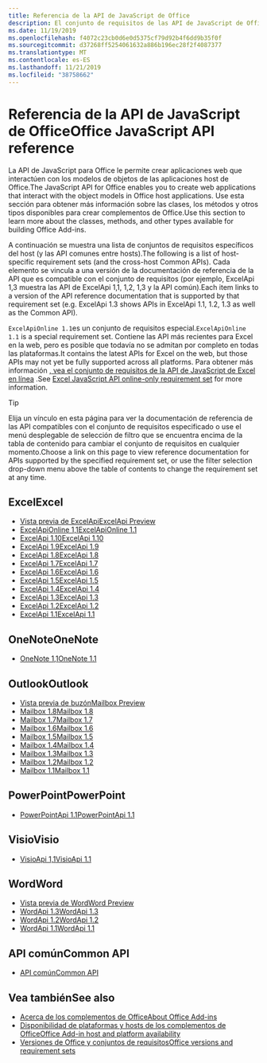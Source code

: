 ```yaml
---
title: Referencia de la API de JavaScript de Office
description: El conjunto de requisitos de las API de JavaScript de Office por host
ms.date: 11/19/2019
ms.openlocfilehash: f4072c23cb0d6e0d5375cf79d92b4f6dd9b35f0f
ms.sourcegitcommit: d37268ff5254061632a886b196ec28f2f4087377
ms.translationtype: MT
ms.contentlocale: es-ES
ms.lasthandoff: 11/21/2019
ms.locfileid: "38758662"
---
```

# <a name="office-javascript-api-reference"></a><span data-ttu-id="3016a-103">Referencia de la API de JavaScript de Office</span><span class="sxs-lookup"><span data-stu-id="3016a-103">Office JavaScript API reference</span></span>

<span data-ttu-id="3016a-104">La API de JavaScript para Office le permite crear aplicaciones web que interactúen con los modelos de objetos de las aplicaciones host de Office.</span><span class="sxs-lookup"><span data-stu-id="3016a-104">The JavaScript API for Office enables you to create web applications that interact with the object models in Office host applications.</span></span> <span data-ttu-id="3016a-105">Use esta sección para obtener más información sobre las clases, los métodos y otros tipos disponibles para crear complementos de Office.</span><span class="sxs-lookup"><span data-stu-id="3016a-105">Use this section to learn more about the classes, methods, and other types available for building Office Add-ins.</span></span>

<span data-ttu-id="3016a-106">A continuación se muestra una lista de conjuntos de requisitos específicos del host (y las API comunes entre hosts).</span><span class="sxs-lookup"><span data-stu-id="3016a-106">The following is a list of host-specific requirement sets (and the cross-host Common APIs).</span></span> <span data-ttu-id="3016a-107">Cada elemento se vincula a una versión de la documentación de referencia de la API que es compatible con el conjunto de requisitos (por ejemplo, ExcelApi 1,3 muestra las API de ExcelApi 1,1, 1,2, 1,3 y la API común).</span><span class="sxs-lookup"><span data-stu-id="3016a-107">Each item links to a version of the API reference documentation that is supported by that requirement set (e.g. ExcelApi 1.3 shows APIs in ExcelApi 1.1, 1.2, 1.3 as well as the Common API).</span></span>

<span data-ttu-id="3016a-108">`ExcelApiOnline 1.1`es un conjunto de requisitos especial.</span><span class="sxs-lookup"><span data-stu-id="3016a-108">`ExcelApiOnline 1.1` is a special requirement set.</span></span> <span data-ttu-id="3016a-109">Contiene las API más recientes para Excel en la web, pero es posible que todavía no se admitan por completo en todas las plataformas.</span><span class="sxs-lookup"><span data-stu-id="3016a-109">It contains the latest APIs for Excel on the web, but those APIs may not yet be fully supported across all platforms.</span></span> <span data-ttu-id="3016a-110">Para obtener más información [, vea el conjunto de requisitos de la API de JavaScript de Excel en línea](/office/dev/add-ins/reference/requirement-sets/excel-api-online-requirement-set) .</span><span class="sxs-lookup"><span data-stu-id="3016a-110">See [Excel JavaScript API online-only requirement set](/office/dev/add-ins/reference/requirement-sets/excel-api-online-requirement-set) for more information.</span></span>

> [!TIP]
> <span data-ttu-id="3016a-111">Elija un vínculo en esta página para ver la documentación de referencia de las API compatibles con el conjunto de requisitos especificado o use el menú desplegable de selección de filtro que se encuentra encima de la tabla de contenido para cambiar el conjunto de requisitos en cualquier momento.</span><span class="sxs-lookup"><span data-stu-id="3016a-111">Choose a link on this page to view reference documentation for APIs supported by the specified requirement set, or use the filter selection drop-down menu above the table of contents to change the requirement set at any time.</span></span>

## <a name="excel"></a><span data-ttu-id="3016a-112">Excel</span><span class="sxs-lookup"><span data-stu-id="3016a-112">Excel</span></span>

- [<span data-ttu-id="3016a-113">Vista previa de ExcelApi</span><span class="sxs-lookup"><span data-stu-id="3016a-113">ExcelApi Preview</span></span>](/javascript/api/excel?view=excel-js-preview)
- [<span data-ttu-id="3016a-114">ExcelApiOnline 1,1</span><span class="sxs-lookup"><span data-stu-id="3016a-114">ExcelApiOnline 1.1</span></span>](/javascript/api/excel?view=excel-js-online)
- [<span data-ttu-id="3016a-115">ExcelApi 1.10</span><span class="sxs-lookup"><span data-stu-id="3016a-115">ExcelApi 1.10</span></span>](/javascript/api/excel?view=excel-js-1.10)
- [<span data-ttu-id="3016a-116">ExcelApi 1.9</span><span class="sxs-lookup"><span data-stu-id="3016a-116">ExcelApi 1.9</span></span>](/javascript/api/excel?view=excel-js-1.9)
- [<span data-ttu-id="3016a-117">ExcelApi 1.8</span><span class="sxs-lookup"><span data-stu-id="3016a-117">ExcelApi 1.8</span></span>](/javascript/api/excel?view=excel-js-1.8)
- [<span data-ttu-id="3016a-118">ExcelApi 1.7</span><span class="sxs-lookup"><span data-stu-id="3016a-118">ExcelApi 1.7</span></span>](/javascript/api/excel?view=excel-js-1.7)
- [<span data-ttu-id="3016a-119">ExcelApi 1.6</span><span class="sxs-lookup"><span data-stu-id="3016a-119">ExcelApi 1.6</span></span>](/javascript/api/excel?view=excel-js-1.6)
- [<span data-ttu-id="3016a-120">ExcelApi 1.5</span><span class="sxs-lookup"><span data-stu-id="3016a-120">ExcelApi 1.5</span></span>](/javascript/api/excel?view=excel-js-1.5)
- [<span data-ttu-id="3016a-121">ExcelApi 1.4</span><span class="sxs-lookup"><span data-stu-id="3016a-121">ExcelApi 1.4</span></span>](/javascript/api/excel?view=excel-js-1.4)
- [<span data-ttu-id="3016a-122">ExcelApi 1.3</span><span class="sxs-lookup"><span data-stu-id="3016a-122">ExcelApi 1.3</span></span>](/javascript/api/excel?view=excel-js-1.3)
- [<span data-ttu-id="3016a-123">ExcelApi 1.2</span><span class="sxs-lookup"><span data-stu-id="3016a-123">ExcelApi 1.2</span></span>](/javascript/api/excel?view=excel-js-1.2)
- [<span data-ttu-id="3016a-124">ExcelApi 1.1</span><span class="sxs-lookup"><span data-stu-id="3016a-124">ExcelApi 1.1</span></span>](/javascript/api/excel?view=excel-js-1.1)

## <a name="onenote"></a><span data-ttu-id="3016a-125">OneNote</span><span class="sxs-lookup"><span data-stu-id="3016a-125">OneNote</span></span>

- [<span data-ttu-id="3016a-126">OneNote 1,1</span><span class="sxs-lookup"><span data-stu-id="3016a-126">OneNote 1.1</span></span>](/javascript/api/onenote?view=onenote-js-1.1)

## <a name="outlook"></a><span data-ttu-id="3016a-127">Outlook</span><span class="sxs-lookup"><span data-stu-id="3016a-127">Outlook</span></span>

- [<span data-ttu-id="3016a-128">Vista previa de buzón</span><span class="sxs-lookup"><span data-stu-id="3016a-128">Mailbox Preview</span></span>](/javascript/api/outlook?view=outlook-js-preview)
- [<span data-ttu-id="3016a-129">Mailbox 1.8</span><span class="sxs-lookup"><span data-stu-id="3016a-129">Mailbox 1.8</span></span>](/javascript/api/outlook?view=outlook-js-1.8)
- [<span data-ttu-id="3016a-130">Mailbox 1.7</span><span class="sxs-lookup"><span data-stu-id="3016a-130">Mailbox 1.7</span></span>](/javascript/api/outlook?view=outlook-js-1.7)
- [<span data-ttu-id="3016a-131">Mailbox 1.6</span><span class="sxs-lookup"><span data-stu-id="3016a-131">Mailbox 1.6</span></span>](/javascript/api/outlook?view=outlook-js-1.6)
- [<span data-ttu-id="3016a-132">Mailbox 1.5</span><span class="sxs-lookup"><span data-stu-id="3016a-132">Mailbox 1.5</span></span>](/javascript/api/outlook?view=outlook-js-1.5)
- [<span data-ttu-id="3016a-133">Mailbox 1.4</span><span class="sxs-lookup"><span data-stu-id="3016a-133">Mailbox 1.4</span></span>](/javascript/api/outlook?view=outlook-js-1.4)
- [<span data-ttu-id="3016a-134">Mailbox 1.3</span><span class="sxs-lookup"><span data-stu-id="3016a-134">Mailbox 1.3</span></span>](/javascript/api/outlook?view=outlook-js-1.3)
- [<span data-ttu-id="3016a-135">Mailbox 1.2</span><span class="sxs-lookup"><span data-stu-id="3016a-135">Mailbox 1.2</span></span>](/javascript/api/outlook?view=outlook-js-1.2)
- [<span data-ttu-id="3016a-136">Mailbox 1.1</span><span class="sxs-lookup"><span data-stu-id="3016a-136">Mailbox 1.1</span></span>](/javascript/api/outlook?view=outlook-js-1.1)

## <a name="powerpoint"></a><span data-ttu-id="3016a-137">PowerPoint</span><span class="sxs-lookup"><span data-stu-id="3016a-137">PowerPoint</span></span>

- [<span data-ttu-id="3016a-138">PowerPointApi 1.1</span><span class="sxs-lookup"><span data-stu-id="3016a-138">PowerPointApi 1.1</span></span>](/javascript/api/powerpoint?view=powerpoint-js-1.1)

## <a name="visio"></a><span data-ttu-id="3016a-139">Visio</span><span class="sxs-lookup"><span data-stu-id="3016a-139">Visio</span></span>

- [<span data-ttu-id="3016a-140">VisioApi 1,1</span><span class="sxs-lookup"><span data-stu-id="3016a-140">VisioApi 1.1</span></span>](/javascript/api/visio?view=visio-js-1.1)

## <a name="word"></a><span data-ttu-id="3016a-141">Word</span><span class="sxs-lookup"><span data-stu-id="3016a-141">Word</span></span>

- [<span data-ttu-id="3016a-142">Vista previa de Word</span><span class="sxs-lookup"><span data-stu-id="3016a-142">Word Preview</span></span>](/javascript/api/word?view=word-js-preview)
- [<span data-ttu-id="3016a-143">WordApi 1.3</span><span class="sxs-lookup"><span data-stu-id="3016a-143">WordApi 1.3</span></span>](/javascript/api/word?view=word-js-1.3)
- [<span data-ttu-id="3016a-144">WordApi 1.2</span><span class="sxs-lookup"><span data-stu-id="3016a-144">WordApi 1.2</span></span>](/javascript/api/word?view=word-js-1.2)
- [<span data-ttu-id="3016a-145">WordApi 1.1</span><span class="sxs-lookup"><span data-stu-id="3016a-145">WordApi 1.1</span></span>](/javascript/api/word?view=word-js-1.1)

## <a name="common-api"></a><span data-ttu-id="3016a-146">API común</span><span class="sxs-lookup"><span data-stu-id="3016a-146">Common API</span></span>

- [<span data-ttu-id="3016a-147">API común</span><span class="sxs-lookup"><span data-stu-id="3016a-147">Common API</span></span>](/javascript/api/office?view=common-js)

## <a name="see-also"></a><span data-ttu-id="3016a-148">Vea también</span><span class="sxs-lookup"><span data-stu-id="3016a-148">See also</span></span>

- [<span data-ttu-id="3016a-149">Acerca de los complementos de Office</span><span class="sxs-lookup"><span data-stu-id="3016a-149">About Office Add-ins</span></span>](/office/dev/add-ins/overview)
- [<span data-ttu-id="3016a-150">Disponibilidad de plataformas y hosts de los complementos de Office</span><span class="sxs-lookup"><span data-stu-id="3016a-150">Office Add-in host and platform availability</span></span>](/office/dev/add-ins/overview/office-add-in-availability)
- [<span data-ttu-id="3016a-151">Versiones de Office y conjuntos de requisitos</span><span class="sxs-lookup"><span data-stu-id="3016a-151">Office versions and requirement sets</span></span>](/office/dev/add-ins/develop/office-versions-and-requirement-sets)

